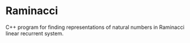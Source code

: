# Raminacci
C++ program for finding representations of natural numbers in Raminacci linear recurrent system.
